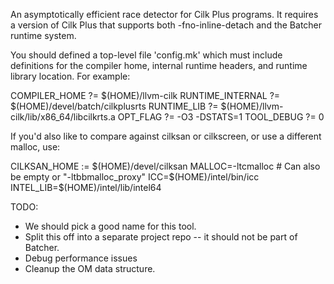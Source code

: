 An asymptotically efficient race detector for Cilk Plus programs. It
requires a version of Cilk Plus that supports both -fno-inline-detach
and the Batcher runtime system.

You should defined a top-level file 'config.mk' which must include definitions for the compiler home, internal runtime headers, and runtime library location. For example:

  COMPILER_HOME ?= $(HOME)/llvm-cilk
  RUNTIME_INTERNAL ?= $(HOME)/devel/batch/cilkplusrts
  RUNTIME_LIB ?= $(HOME)/llvm-cilk/lib/x86_64/libcilkrts.a
  OPT_FLAG ?= -O3 -DSTATS=1
  TOOL_DEBUG ?= 0

If you'd also like to compare against cilksan or cilkscreen, or use a different malloc, use:

  CILKSAN_HOME := $(HOME)/devel/cilksan
  MALLOC=-ltcmalloc # Can also be empty or "-ltbbmalloc_proxy"
  ICC=$(HOME)/intel/bin/icc
  INTEL_LIB=$(HOME)/intel/lib/intel64



TODO:

* We should pick a good name for this tool.
* Split this off into a separate project repo -- it should not be part of Batcher.
* Debug performance issues
* Cleanup the OM data structure.
